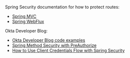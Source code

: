 Spring Security documentation for how to protect routes:

* [Spring MVC](https://docs.spring.io/spring-security/reference/servlet/authorization/authorize-http-requests.html)
* [Spring WebFlux](https://docs.spring.io/spring-security/reference/5.6.2/reactive/authorization/authorize-http-requests.html)

Okta Developer Blog:

* [Okta Developer Blog code examples](https://github.com/oktadev?q=spring-boot&type=all&language=&sort=stargazers)
* [Spring Method Security with PreAuthorize](https://developer.okta.com/blog/2019/06/20/spring-preauthorize)
* [How to Use Client Credentials Flow with Spring Security](https://developer.okta.com/blog/2021/05/05/client-credentials-spring-security)

